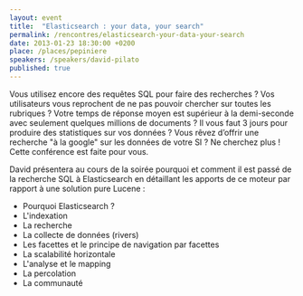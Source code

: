 ```yaml
---
layout: event
title:  "Elasticsearch : your data, your search"
permalink: /rencontres/elasticsearch-your-data-your-search
date: 2013-01-23 18:30:00 +0200
place: /places/pepiniere
speakers: /speakers/david-pilato
published: true
---
```


Vous utilisez encore des requêtes SQL pour faire des recherches ? Vos utilisateurs vous reprochent de ne pas pouvoir chercher sur toutes les rubriques ? Votre temps de réponse moyen est supérieur à la demi-seconde avec seulement quelques millions de documents ? Il vous faut 3 jours pour produire des statistiques sur vos données ? Vous rêvez d’offrir une recherche "à la google" sur les données de votre SI ?
Ne cherchez plus ! Cette conférence est faite pour vous.

David présentera au cours de la soirée pourquoi et comment il est passé de la recherche SQL à Elasticsearch en détaillant les apports de ce moteur par rapport à une solution pure Lucene :
 - Pourquoi Elasticsearch ?
 - L'indexation
 - La recherche
 - La collecte de données (rivers)
 - Les facettes et le principe de navigation par facettes
 - La scalabilité horizontale
 - L'analyse et le mapping
 - La percolation
 - La communauté

